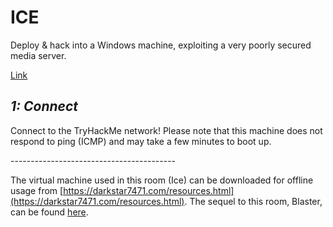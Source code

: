 # ICE

Deploy & hack into a Windows machine, exploiting a very poorly secured media server.

[Link](https://tryhackme.com/room/ice)

## _**1: Connect**_

Connect to the TryHackMe network! Please note that this machine does not respond to ping (ICMP) and may take a few minutes to boot up.

  

\-----------------------------------------

  

The virtual machine used in this room (Ice) can be downloaded for offline usage from [https://darkstar7471.com/resources.html](https://darkstar7471.com/resources.html). The sequel to this room, Blaster, can be found [here](https://tryhackme.com/room/blaster).

